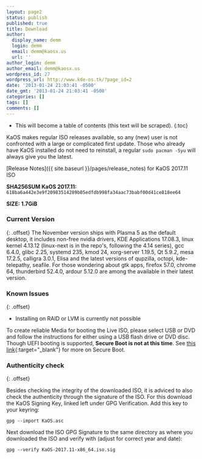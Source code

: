```yaml
---
layout: page2
status: publish
published: true
title: Download
author:
  display_name: demm
  login: demm
  email: demm@kaosx.us
  url: ''
author_login: demm
author_email: demm@kaosx.us
wordpress_id: 27
wordpress_url: http://www.kde-os.tk/?page_id=2
date: '2013-01-24 21:03:41 -0500'
date_gmt: '2013-01-24 21:03:41 -0500'
categories: []
tags: []
comments: []
---
```


* This will become a table of contents (this text will be scraped).
{:toc}

KaOS makes regular ISO releases available, so any (new) user is not confronted with a large or complicated first update. Those who already have KaOS installed do not need to reinstall, a regular `sudo pacman -Syu` will always give you the latest.

[Release Notes]({{ site.baseurl }}/pages/release_notes) for KaOS 2017.11 ISO

<div id="wrapper4">
<p><b>SHA256SUM KaOS 2017.11:</b> <code>618ba6a442e3e9f20983514289b05edfdb998fa34aac73babf00d41ce818ee64</code></p>
<p><b>SIZE: 1.7GiB</b></p>
</div>

### Current Version
{: .offset}
The November version ships with Plasma 5 as the default desktop, it includes non-free nvidia drivers, KDE Applications 17.08.3, linux kernel 4.13.12 (linux-next is in the repo's, following the 4.14 series), gcc 6.4.0, glibc 2.25, systemd 235, kmod 24, xorg-server 1.19.5, Qt 5.9.2, mesa 17.2.5, calligra 3.0.1, Elisa and the latest versions of qupzilla, octopi, kde-telepathy, seafile.
For those wondering about gtk apps, firefox 57.0, chrome 64, thunderbird 52.4.0, ardour 5.12.0 are among the available in their latest version.

### Known Issues
{: .offset}

* Installing on RAID or LVM is currently not possible

To create reliable Media for booting the Live ISO, please select USB or DVD and follow the instructions for either using a USB flash drive or DVD disc.
Though UEFI booting is supported, **Secure Boot is not at this time**.  See [this link](https://arstechnica.com/information-technology/2016/08/microsoft-secure-boot-firmware-snafu-leaks-golden-key/){:target="_blank"} for more on Secure Boot.

### Authenticity check
{: .offset}

Besides checking the integrity of the downloaded ISO, it is adviced to also check the authenticity through the signature of the ISO.  For this download the KaOS Signing Key, linked left under GPG Verification.  Add this key to your keyring:
```
gpg --import KaOS.asc
```
Next download the ISO GPG Signature to the same directory as where you downloaded the ISO and verify with (adjust for correct year and date):
```
gpg --verify KaOS-2017.11-x86_64.iso.sig
```
